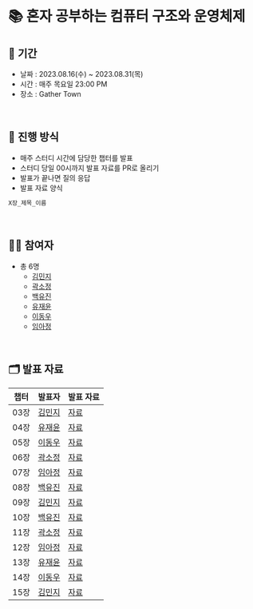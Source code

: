 # 📚 혼자 공부하는 컴퓨터 구조와 운영체제


## 📅 기간
- 날짜 : 2023.08.16(수) ~ 2023.08.31(목)
- 시간 : 매주 목요일 23:00 PM
- 장소 : Gather Town

<br>

## 📜 진행 방식

- 매주 스터디 시간에 담당한 챕터를 발표
- 스터디 당일 00시까지 발표 자료를 PR로 올리기 
- 발표가 끝나면 질의 응답
- 발표 자료 양식
```java
X장_제목_이름
```

<br>

## 🙋🏻 참여자

- 총 6명
  - [김민지](https://github.com/alswl020208)
  - [곽소정](https://github.com/ssojungg)
  - [백유진](https://github.com/Yujin-Baek)
  - [유재윤](https://github.com/yoojaeyoonGit)
  - [이동우](https://github.com/dongwooooooo)
  - [임아정](https://github.com/Ajeong-Im)

<br>

## 🗂️ 발표 자료

| 챕터  | 발표자 | 발표 자료 |
|-----|-----|-------|
| 03장 | [김민지](https://github.com/alswl020208) | [자료](https://github.com/Dev-Books-Master-Study/system-design-interview/blob/main/1%EC%A3%BC%EC%B0%A8/02%EC%9E%A5/02%EC%9E%A5_%EA%B0%9C%EB%9E%B5%EC%A0%81%EC%9D%B8%20%EA%B7%9C%EB%AA%A8%20%EC%B6%94%EC%A0%95_%EC%A0%95%EC%9C%A4%ED%98%B8.md)  
| 04장 | [유재윤](https://github.com/yoojaeyoonGit) | [자료](https://github.com/Dev-Books-Master-Study/system-design-interview/blob/main/1%EC%A3%BC%EC%B0%A8/04%EC%9E%A5/04%EC%9E%A5_%EC%B2%98%EB%A6%AC%EC%9C%A8%20%EC%A0%9C%ED%95%9C%20%EC%9E%A5%EC%B9%98%EC%9D%98%20%EC%84%A4%EA%B3%84_%EB%B0%9C%ED%91%9C%20%EC%9E%90%EB%A3%8C_%EC%9C%A0%ED%9D%AC%EC%A7%84.md)  
| 05장 | [이동우](https://github.com/dongwooooooo) | [자료](https://github.com/Dev-Books-Master-Study/system-design-interview/blob/main/1%EC%A3%BC%EC%B0%A8/05%EC%9E%A5/05%EC%9E%A5_%EC%95%88%EC%A0%95%20%ED%95%B4%EC%8B%9C%20%EC%84%A4%EA%B3%84_%EA%B9%80%ED%95%98%EB%A6%B0.md)  
| 06장 | [곽소정](https://github.com/ssojungg) | [자료](https://github.com/Dev-Books-Master-Study/system-design-interview/blob/main/1%EC%A3%BC%EC%B0%A8/06%EC%9E%A5/06%EC%9E%A5_%ED%82%A4-%EA%B0%92%20%EC%A0%80%EC%9E%A5%EC%86%8C%20%EC%84%A4%EA%B3%84_%EB%B0%B1%ED%95%9C%EA%B2%B0.md)  
| 07장 | [임아정](https://github.com/Ajeong-Im) | [자료](https://github.com/Dev-Books-Master-Study/system-design-interview/blob/main/1%EC%A3%BC%EC%B0%A8/07%EC%9E%A5/07%EC%9E%A5_%EB%B6%84%EC%82%B0%20%EC%8B%9C%EC%8A%A4%ED%85%9C%EC%9D%84%20%EC%9C%84%ED%95%9C%20%EC%9C%A0%EC%9D%BC%20ID%20%EC%83%9D%EC%84%B1%EA%B8%B0%20%EC%84%A4%EA%B3%84_%EC%9C%A0%EA%B1%B4%20.md)  
| 08장 | [백유진](https://github.com/Yujin-Baek) | [자료](https://github.com/Dev-Books-Master-Study/system-design-interview/blob/main/1%EC%A3%BC%EC%B0%A8/08%EC%9E%A5/08%EC%9E%A5_URL%20%EB%8B%A8%EC%B6%95%EA%B8%B0%20%EC%84%A4%EA%B3%84_%EC%9D%B4%EC%83%81%EB%AF%BC.md)  
| 09장 | [김민지](https://github.com/alswl020208) | [자료](https://github.com/Dev-Books-Master-Study/system-design-interview/blob/main/2%EC%A3%BC%EC%B0%A8/09%EC%9E%A5/09%EC%9E%A5_%EC%9B%B9%20%ED%81%AC%EB%A1%A4%EB%9F%AC%20%EC%84%A4%EA%B3%84_%EB%B0%B1%ED%95%9C%EA%B2%B0.md)  
| 10장 | [백유진](https://github.com/Yujin-Baek) | [자료](https://github.com/Dev-Books-Master-Study/system-design-interview/blob/main/2%EC%A3%BC%EC%B0%A8/10%EC%9E%A5/10%EC%9E%A5_%EC%95%8C%EB%A6%BC%20%EC%8B%9C%EC%8A%A4%ED%85%9C%20%EC%84%A4%EA%B3%84_%EA%B9%80%ED%95%98%EB%A6%B0.md)  
| 11장 | [곽소정](https://github.com/ssojungg) | [자료](https://github.com/Dev-Books-Master-Study/system-design-interview/blob/main/2%EC%A3%BC%EC%B0%A8/11%EC%9E%A5/11%EC%9E%A5_%EB%89%B4%EC%8A%A4%20%ED%94%BC%EB%93%9C%20%EC%8B%9C%EC%8A%A4%ED%85%9C%20%EC%84%A4%EA%B3%84.md)  
| 12장 | [임아정](https://github.com/Ajeong-Im) | [자료](https://github.com/Dev-Books-Master-Study/system-design-interview/blob/main/2%EC%A3%BC%EC%B0%A8/12%EC%9E%A5/12%EC%9E%A5_%EC%B1%84%ED%8C%85%20%EC%8B%9C%EC%8A%A4%ED%85%9C%20%EC%84%A4%EA%B3%84_%EC%A0%95%EC%9C%A4%ED%98%B8.md)  
| 13장 | [유재윤](https://github.com/yoojaeyoonGit) | [자료](https://github.com/Dev-Books-Master-Study/system-design-interview/blob/main/2%EC%A3%BC%EC%B0%A8/13%EC%9E%A5/13%EC%9E%A5_%EA%B2%80%EC%83%89%EC%96%B4_%EC%9E%90%EB%8F%99%EC%99%84%EC%84%B1_%EC%8B%9C%EC%8A%A4%ED%85%9C_%EC%9D%B4%EC%83%81%EB%AF%BC.md)  
| 14장 | [이동우](https://github.com/dongwooooooo) | [자료](https://github.com/Dev-Books-Master-Study/system-design-interview/blob/main/2%EC%A3%BC%EC%B0%A8/14%EC%9E%A5/14%EC%9E%A5_%EC%9C%A0%ED%8A%9C%EB%B8%8C%20%EC%84%A4%EA%B3%84_%EC%9C%A0%ED%9D%AC%EC%A7%84.md)  
| 15장 | [김민지](https://github.com/alswl020208) | [자료](https://github.com/Dev-Books-Master-Study/system-design-interview/blob/main/2%EC%A3%BC%EC%B0%A8/15%EC%9E%A5/15%EC%9E%A5_%EA%B5%AC%EA%B8%80%20%EB%93%9C%EB%9D%BC%EC%9D%B4%EB%B8%8C%20%EC%84%A4%EA%B3%84_%EC%9C%A0%EA%B1%B4%20.md)  
